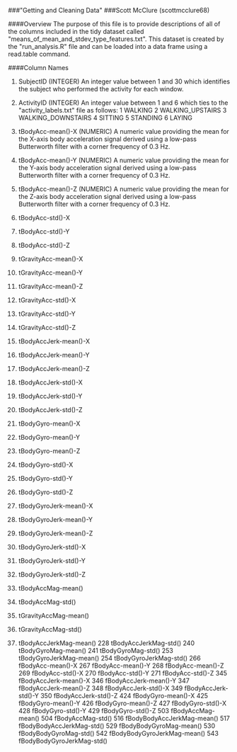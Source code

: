 ###"Getting and Cleaning Data"
###Scott McClure (scottmcclure68)

####Overview
The purpose of this file is to provide descriptions of all of the columns included in the tidy dataset called "means_of_mean_and_stdev_type_features.txt".  This dataset is created by the "run_analysis.R" file and can be loaded into a data frame using a read.table command.

####Column Names

1.  SubjectID (INTEGER)
      An integer value between 1 and 30 which identifies the subject who performed the activity for each window.

2.  ActivityID (INTEGER)
      An integer value between 1 and 6 which ties to the "activity_labels.txt" file as follows:
                  1 WALKING
                  2 WALKING_UPSTAIRS
                  3 WALKING_DOWNSTAIRS
                  4 SITTING
                  5 STANDING
                  6 LAYING

3.  tBodyAcc-mean()-X (NUMERIC)
      A numeric value providing the mean for the X-axis body acceleration signal derived using a low-pass                       Butterworth filter with a corner frequency of 0.3 Hz.

4.  tBodyAcc-mean()-Y (NUMERIC)
      A numeric value providing the mean for the Y-axis body acceleration signal derived using a low-pass                       Butterworth filter with a corner frequency of 0.3 Hz.
      
4.  tBodyAcc-mean()-Z (NUMERIC)
      A numeric value providing the mean for the Z-axis body acceleration signal derived using a low-pass                       Butterworth filter with a corner frequency of 0.3 Hz.

5.  tBodyAcc-std()-X
7.  tBodyAcc-std()-Y
8.  tBodyAcc-std()-Z
9.  tGravityAcc-mean()-X
10.  tGravityAcc-mean()-Y
11.  tGravityAcc-mean()-Z
12.  tGravityAcc-std()-X
13.  tGravityAcc-std()-Y
14.  tGravityAcc-std()-Z
15.  tBodyAccJerk-mean()-X
16.  tBodyAccJerk-mean()-Y
17.  tBodyAccJerk-mean()-Z
18.  tBodyAccJerk-std()-X
19.  tBodyAccJerk-std()-Y
20.  tBodyAccJerk-std()-Z
21.  tBodyGyro-mean()-X
22.  tBodyGyro-mean()-Y
23.  tBodyGyro-mean()-Z
24.  tBodyGyro-std()-X
25.  tBodyGyro-std()-Y
26.  tBodyGyro-std()-Z
27.  tBodyGyroJerk-mean()-X
28.  tBodyGyroJerk-mean()-Y
29.  tBodyGyroJerk-mean()-Z
30.  tBodyGyroJerk-std()-X
31.  tBodyGyroJerk-std()-Y
32.  tBodyGyroJerk-std()-Z
33.  tBodyAccMag-mean()
34.  tBodyAccMag-std()
35.  tGravityAccMag-mean()
36.  tGravityAccMag-std()
37.  tBodyAccJerkMag-mean()
228 tBodyAccJerkMag-std()
240 tBodyGyroMag-mean()
241 tBodyGyroMag-std()
253 tBodyGyroJerkMag-mean()
254 tBodyGyroJerkMag-std()
266 fBodyAcc-mean()-X
267 fBodyAcc-mean()-Y
268 fBodyAcc-mean()-Z
269 fBodyAcc-std()-X
270 fBodyAcc-std()-Y
271 fBodyAcc-std()-Z
345 fBodyAccJerk-mean()-X
346 fBodyAccJerk-mean()-Y
347 fBodyAccJerk-mean()-Z
348 fBodyAccJerk-std()-X
349 fBodyAccJerk-std()-Y
350 fBodyAccJerk-std()-Z
424 fBodyGyro-mean()-X
425 fBodyGyro-mean()-Y
426 fBodyGyro-mean()-Z
427 fBodyGyro-std()-X
428 fBodyGyro-std()-Y
429 fBodyGyro-std()-Z
503 fBodyAccMag-mean()
504 fBodyAccMag-std()
516 fBodyBodyAccJerkMag-mean()
517 fBodyBodyAccJerkMag-std()
529 fBodyBodyGyroMag-mean()
530 fBodyBodyGyroMag-std()
542 fBodyBodyGyroJerkMag-mean()
543 fBodyBodyGyroJerkMag-std()

